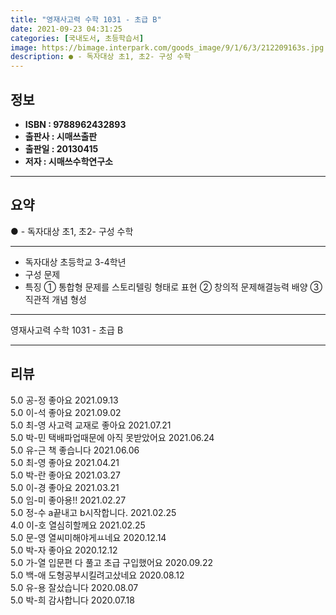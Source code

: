 ```yaml
---
title: "영재사고력 수학 1031 - 초급 B"
date: 2021-09-23 04:31:25
categories: [국내도서, 초등학습서]
image: https://bimage.interpark.com/goods_image/9/1/6/3/212209163s.jpg
description: ● - 독자대상 초1, 초2- 구성 수학
---
```


## **정보**

- **ISBN : 9788962432893**
- **출판사 : 시매쓰출판**
- **출판일 : 20130415**
- **저자 : 시매쓰수학연구소**

------



## **요약**

●  - 독자대상  초1, 초2- 구성  수학

------

- 독자대상  초등학교 3-4학년
- 구성  문제
- 특징 
① 통합형 문제를 스토리텔링 형태로 표현
② 창의적 문제해결능력 배양
③ 직관적 개념 형성

------


영재사고력 수학 1031 - 초급 B 

------


## **리뷰** 

5.0 공-정 좋아요 2021.09.13 <br/>5.0 이-석 좋아요 2021.09.02 <br/>5.0 최-영 사고력 교재로 좋아요 2021.07.21 <br/>5.0 박-민 택배파업때문에 아직 못받았어요 2021.06.24 <br/>5.0 유-근 책 좋습니다 2021.06.06 <br/>5.0 최-영 좋아요 2021.04.21 <br/>5.0 박-란 좋아요 2021.03.27 <br/>5.0 이-경 좋아요 2021.03.21 <br/>5.0 임-미 좋아용!! 2021.02.27 <br/>5.0 정-수 a끝내고 b시작합니다. 2021.02.25 <br/>4.0 이-호 열심히할께요 2021.02.25 <br/>5.0 문-영 열씨미해야게ㅛ네요 2020.12.14 <br/>5.0 박-자 좋아요 2020.12.12 <br/>5.0 가-열 입문편 다 풀고 초급 구입했어요 2020.09.22 <br/>5.0 백-애 도형공부시킬려고샀네요 2020.08.12 <br/>5.0 유-용 잘샀습니다 2020.08.07 <br/>5.0 박-희 감사합니다 2020.07.18 <br/>